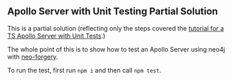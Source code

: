 Apollo Server with Unit Testing Partial Solution
----------
This is a partial solution (reflecting only the steps covered the [tutorial for a TS Apollo Server with Unit Tests](https://medium.com/p/4ab14ac46654/edit).)

The whole point of this is to show how to test an Apollo Server using neo4j with [neo-forgery](https://www.npmjs.com/package/neo-forgery).

To run the test, first run `npm i` and then 
call `npm test`.
